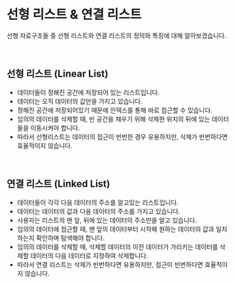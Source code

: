# 선형 리스트 & 연결 리스트

선형 자료구조들 중 선형 리스트와 연결 리스트의 정의와 특징에 대해 알아보겠습니다.

<br>

## 선형 리스트 (Linear List)

* 데이터들이 정해진 공간에 저장되어 있는 리스트입니다.
* 데이터는 오직 데이터의 값만을 가지고 있습니다.
* 정해진 공간에 저장되어있기 때문에 인덱스를 통해 바로 접근할 수 있습니다.
* 임의의 데이터를 삭제할 때, 빈 공간을 채우기 위해 삭제한 위치의 뒤에 있는 데이터들을 이동시켜야 합니다.
* 따라서 선형리스트는 데이터의 접근이 빈번한 경우 유용하지만, 삭제가 빈번하다면 효율적이지 않습니다.

<br>

## 연결 리스트 (Linked List)

* 데이터들이 각각 다음 데이터의 주소를 알고있는 리스트입니다.
* 데이터는 데이터의 값과 다음 데이터의 주소를  가지고 있습니다.
* 사용자는 리스트의 맨 앞, 뒤에 있는 데이터의 주소만을 알고 있습니다.
* 임의의 데이터에 접근할 때, 맨 앞의 데이터부터 시작해 원하는 데이터의 값과 일치하는지 확인하며 탐색해야 합니다.
* 임의의 데이터를 삭제할 때, 삭제할 데이터의 이전 데이터가 가리키는 데이터를 삭제할 데이터의 다음 데이터로 지정하여 삭제합니다.
* 따라서 연결 리스트는 삭제가 빈번하다면 유용하지만, 접근이 빈번하다면 효율적이지 않습니다.